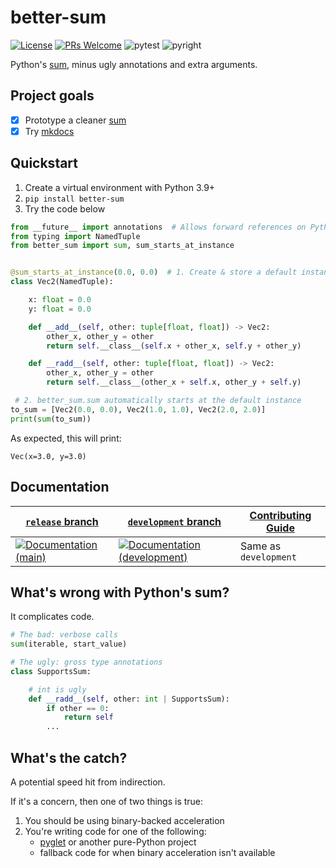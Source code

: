 # better-sum

[![License](https://img.shields.io/badge/License-BSD_2-Clause.svg)](https://opensource.org/licenses/BSD-2-Clause)
[![PRs Welcome](https://img.shields.io/badge/PRs-welcome-brightgreen.svg)](https://makeapullrequest.com)
![pytest](https://github.com/pushfoo/python-better-sum/actions/workflows/pytest.yaml/badge.svg?event=push)
![pyright](https://github.com/pushfoo/python-better-sum/actions/workflows/pyright.yaml/badge.svg?event=push)


[sum]: https://docs.python.org/3/library/functions.html#sum
[mkdocs]: https://www.mkdocs.org/
[typing-extensions]: https://pypi.org/project/typing-extensions/
[decorator]: docs/usage.md#decorator
[class attribute]: docs/usage.md#a-class-attribute

Python's [sum][], minus ugly annotations and extra arguments.

## Project goals

- [x] Prototype a cleaner [sum][]
- [x] Try [mkdocs][]

## Quickstart

1. Create a virtual environment with Python 3.9+
2. `pip install better-sum`
3. Try the code below

```python
from __future__ import annotations  # Allows forward references on Python < 3.11
from typing import NamedTuple
from better_sum import sum, sum_starts_at_instance


@sum_starts_at_instance(0.0, 0.0)  # 1. Create & store a default instance
class Vec2(NamedTuple):

    x: float = 0.0
    y: float = 0.0

    def __add__(self, other: tuple[float, float]) -> Vec2:
        other_x, other_y = other
        return self.__class__(self.x + other_x, self.y + other_y)

    def __radd__(self, other: tuple[float, float]) -> Vec2:
        other_x, other_y = other
        return self.__class__(other_x + self.x, other_y + self.y)

 # 2. better_sum.sum automatically starts at the default instance
to_sum = [Vec2(0.0, 0.0), Vec2(1.0, 1.0), Vec2(2.0, 2.0)]
print(sum(to_sum))
```

As expected, this will print:
```
Vec(x=3.0, y=3.0)
```
[release]: https://better-sum.readthedocs.io/en/latest/
[development-branch]: https://better-sum.readthedocs.io/en/development/
[Contributing]:  https://better-sum.readthedocs.io/en/development/contributing/

## Documentation
| [`release` branch][release]                                                                                                                           | [`development` branch][development-branch]                                                                                                                                    | [Contributing Guide][Contributing] |
|-------------------------------------------------------------------------------------------------------------------------------------------------------|-------------------------------------------------------------------------------------------------------------------------------------------------------------------------------|------------------------------------|
 | [![Documentation (main)](https://readthedocs.org/projects/better-sum/badge/?version=latest)](https://better-sum.readthedocs.io/en/latest/?badge=main) | [![Documentation (development)](https://readthedocs.org/projects/better-sum/badge/?version=development)](https://better-sum.readthedocs.io/en/development/?badge=development) | Same as `development`              |

## What's wrong with Python's sum?

It complicates code.

```python
# The bad: verbose calls
sum(iterable, start_value)

# The ugly: gross type annotations
class SupportsSum:

    # int is ugly
    def __radd__(self, other: int | SupportsSum):
        if other == 0:
            return self
        ...
```

## What's the catch?

[pyglet]: https://pyglet.readthedocs.io/en/latest/

A potential speed hit from indirection.

If it's a concern, then one of two things is true:

1. You should be using binary-backed acceleration
2. You're writing code for one of the following:
   * [pyglet][] or another pure-Python project
   * fallback code for when binary acceleration isn't available
